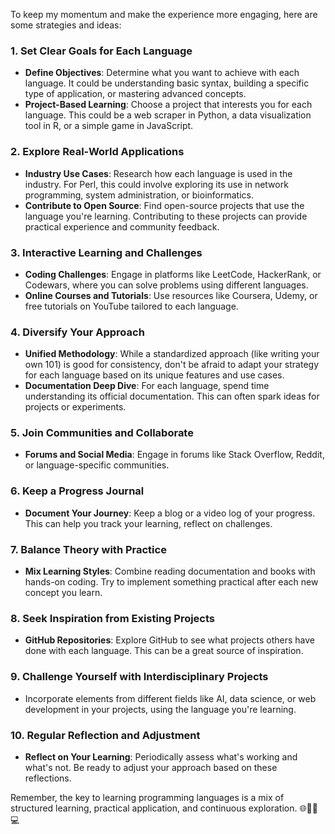 To keep my momentum and make the experience more engaging, here are some 
strategies and ideas:

### 1. Set Clear Goals for Each Language
- **Define Objectives**: Determine what you want to achieve with each language. 
It could be understanding basic syntax, building a specific type of 
application, or mastering advanced concepts.
- **Project-Based Learning**: Choose a project that interests you for each 
language. This could be a web scraper in Python, a data visualization tool in 
R, or a simple game in JavaScript.

### 2. Explore Real-World Applications
- **Industry Use Cases**: Research how each language is used in the industry. 
For Perl, this could involve exploring its use in network programming, system 
administration, or bioinformatics.
- **Contribute to Open Source**: Find open-source projects that use the 
language you're learning. Contributing to these projects can provide practical 
experience and community feedback.

### 3. Interactive Learning and Challenges
- **Coding Challenges**: Engage in platforms like LeetCode, HackerRank, or 
Codewars, where you can solve problems using different languages.
- **Online Courses and Tutorials**: Use resources like Coursera, Udemy, or free 
tutorials on YouTube tailored to each language.

### 4. Diversify Your Approach
- **Unified Methodology**: While a standardized approach 
(like writing your own 101) is good for consistency, don't be afraid to adapt
your strategy for each language based on its unique features and use cases.
- **Documentation Deep Dive**: For each language, spend time understanding its 
official documentation. This can often spark ideas for projects or experiments.

### 5. Join Communities and Collaborate
- **Forums and Social Media**: Engage in forums like Stack Overflow, Reddit, or 
language-specific communities.

### 6. Keep a Progress Journal
- **Document Your Journey**: Keep a blog or a video log of your progress. This 
can help you track your learning, reflect on challenges.

### 7. Balance Theory with Practice
- **Mix Learning Styles**: Combine reading documentation and books with 
hands-on coding. Try to implement something practical after each new concept 
you learn.

### 8. Seek Inspiration from Existing Projects
- **GitHub Repositories**: Explore GitHub to see what projects others have done 
with each language. This can be a great source of inspiration.

### 9. Challenge Yourself with Interdisciplinary Projects
- Incorporate elements from different fields like AI, data science, or web 
development in your projects, using the language you're learning.

### 10. Regular Reflection and Adjustment
- **Reflect on Your Learning**: Periodically assess what's working and what's 
not. Be ready to adjust your approach based on these reflections.

Remember, the key to learning programming languages is a mix of structured 
learning, practical application, and continuous exploration. 🌐🚀👨💻
